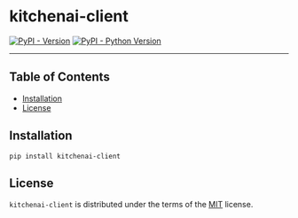 # kitchenai-client

[![PyPI - Version](https://img.shields.io/pypi/v/kitchenai-client.svg)](https://pypi.org/project/kitchenai-client)
[![PyPI - Python Version](https://img.shields.io/pypi/pyversions/kitchenai-client.svg)](https://pypi.org/project/kitchenai-client)

-----

## Table of Contents

- [Installation](#installation)
- [License](#license)

## Installation

```console
pip install kitchenai-client
```

## License

`kitchenai-client` is distributed under the terms of the [MIT](https://spdx.org/licenses/MIT.html) license.

